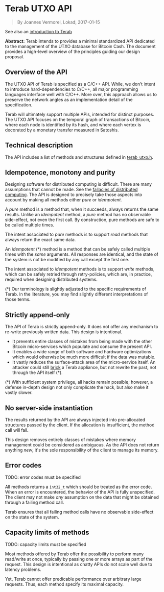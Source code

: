 # Terab UTXO API

> By Joannes Vermorel, Lokad, 2017-01-15

See also an [introduction to Terab](https://terab.lokad.com/overview.html)

**Abstract:** Terab intends to provides a minimal standardized API dedicated to the management of the UTXO database for Bitcoin Cash. The document provides a high-level overview of the principles guiding our design proposal.

## Overview of the API

The UTXO API of Terab is specified as a C/C++ API. While, we don't intent to introduce hard-dependencies to C/C++, all major programming languages interface well with C/C++. More over, this approach allows us to preserve the network angles as an implementation detail of the specification.

Terab will ultimately support multiple APIs, intended for distinct purposes. The UTXO API focuses on the  temporal graph of transactions of Bitcoin, where each node is identified by its hash, and where each vertex is decorated by a monetary transfer measured in Satoshis.

## Technical description

The API includes a list of methods and structures defined in [terab_utxo.h](https://github.com/Lokad/Terab/blob/master/terab_utxo.h).

## Idempotence, monotony and purity

Designing software for distributed computing is difficult. There are many assumptions that cannot be made. See the [fallacies of distributed computing](https://en.wikipedia.org/wiki/Fallacies_of_distributed_computing). The API is designed to precisely take those aspects into account by making all methods either _pure_ or _idempotent_.

A _pure_ method is a method that, when it succeeds, always returns the same results. Unlike an _idempotent_ method, a _pure_ method has no observable side-effect, not even the first call. By construction, pure methods are safe to be called multiple times. 

The intent associated to _pure_ methods is to support _read_ methods that always return the exact same data.

An _idempotent_ (*) method is a method that can be safely called multiple times with the _same_ arguments. All responses are identical, and the state of the system is not be modified by any call except the first one.

The intent associated to _idempotent_ methods is to support _write_ methods, which can be safely retried through retry-policies, which are, in practice, required when designing distributed systems.

(*) Our terminology is slightly adjusted to the specific requirements of Terab. In the literature, you may find slightly different interpretations of those terms.

## Strictly append-only

The API of Terab is strictly append-only. It does not offer any mechanism to re-write previously written data. This design is intentional.

* It prevents entire classes of mistakes from being made with the other Bitcoin micro-services which populate and consume the present API.
* It enables a wide range of both software and hardware optimizations which would otherwise be much more difficult if the data was mutable.
* It vastly reduces the surface-attack area of the micro-service itself. An attacker could still [brick](https://en.wikipedia.org/wiki/Brick_(electronics)) a Terab appliance, but not rewrite the past, not through the API itself (*). 

(*) With sufficient system privilege, all hacks remain possible; however, a defense in-depth design not only complicate the hack, but also make it vastly slower.

## No server-side instantiation

The results returned by the API are always injected into pre-allocated structures passed by the client. If the allocation is insufficient, the method call will fail.

This design removes entirely classes of mistakes where memory management could be considered as ambiguous. As the API does not return anything _new_, it's the sole responsibility of the client to manage its memory.

## Error codes

TODO: error codes must be specified

All methods returns a `int32_t` which should be treated as the error code. When an error is encountered, the behavior of the API is fully unspecified. The client may not make _any_ assumption on the data that might be obtained through a failing method call.

Terab ensures that all failing method calls have no observable side-effect on the state of the system.

## Capacity limits of methods

TODO: capacity limits must be specified

Most methods offered by Terab offer the possibility to perform many read/write at once, typically by passing one or more arrays as part of the request. This design is intentional as chatty APIs do not scale well due to latency problems.

Yet, Terab cannot offer predicable performance over arbitrary large requests. Thus, each method specify its maximal capacity.
